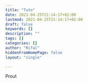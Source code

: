 ```yaml
---
title: "Tuto"
date: 2021-04-25T21:14:17+02:00
lastmod: 2021-04-25T21:14:17+02:00
draft: false
keywords: []
description: ""
tags: []
categories: []
author: "Rifal"
hiddenFromHomePage: false
layout: "single"

---
```


Prout
